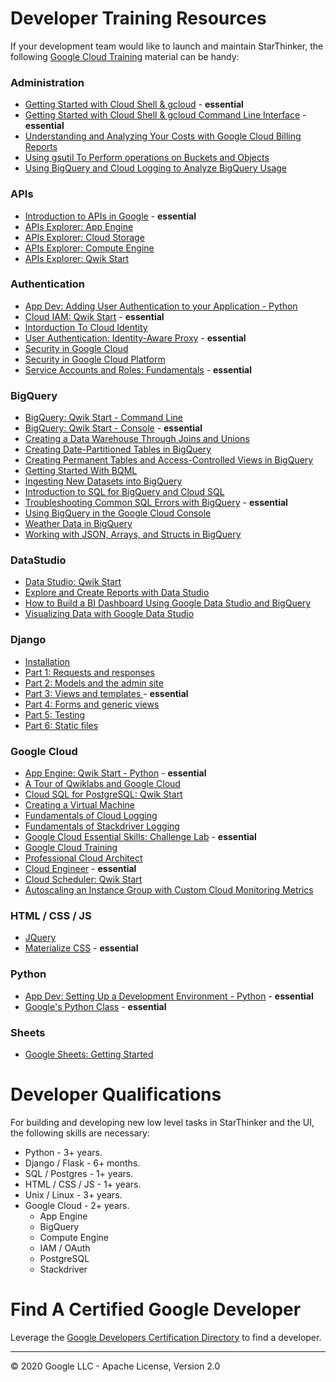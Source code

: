 # Developer Training Resources

If your development team would like to launch and maintain StarThinker, the following [Google Cloud Training](https://google.qwiklabs.com/catalog) material can be handy:

### Administration
- [Getting Started with Cloud Shell & gcloud](https://google.qwiklabs.com/focuses/563?parent=catalog) - **essential**
- [Getting Started with Cloud Shell & gcloud Command Line Interface](https://google.qwiklabs.com/focuses/12663?parent=catalog) - **essential**
- [Understanding and Analyzing Your Costs with Google Cloud Billing Reports](https://google.qwiklabs.com/focuses/6268?parent=catalog)
- [Using gsutil To Perform operations on Buckets and Objects](https://google.qwiklabs.com/focuses/7530?parent=catalog)
- [Using BigQuery and Cloud Logging to Analyze BigQuery Usage](https://google.qwiklabs.com/focuses/6100?parent=catalog)

### APIs
- [Introduction to APIs in Google](https://google.qwiklabs.com/focuses/3473?parent=catalog) - **essential**
- [APIs Explorer: App Engine](https://google.qwiklabs.com/focuses/3662?parent=catalog)
- [APIs Explorer: Cloud Storage](https://google.qwiklabs.com/focuses/3632?parent=catalog)
- [APIs Explorer: Compute Engine](https://google.qwiklabs.com/focuses/3523?parent=catalog)
- [APIs Explorer: Qwik Start](https://google.qwiklabs.com/focuses/2457?parent=catalog)

### Authentication
- [App Dev: Adding User Authentication to your Application - Python](https://google.qwiklabs.com/focuses/1071?parent=catalog)
- [Cloud IAM: Qwik Start](https://google.qwiklabs.com/focuses/551?parent=catalog) - **essential**
- [Intorduction To Cloud Identity](https://google.qwiklabs.com/courses/860?parent=catalog)
- [User Authentication: Identity-Aware Proxy](https://google.qwiklabs.com/focuses/5562?parent=catalog) - **essential**
- [Security in Google Cloud](https://google.qwiklabs.com/courses/1543?parent=catalog)
- [Security in Google Cloud Platform](https://google.qwiklabs.com/courses/1443?parent=catalog)
- [Service Accounts and Roles: Fundamentals](https://google.qwiklabs.com/focuses/1038?parent=catalog) - **essential**

### BigQuery
- [BigQuery: Qwik Start - Command Line](https://google.qwiklabs.com/focuses/577?parent=catalog)
- [BigQuery: Qwik Start - Console](https://google.qwiklabs.com/focuses/1145?parent=catalog) - **essential**
- [Creating a Data Warehouse Through Joins and Unions](https://google.qwiklabs.com/focuses/3640?parent=catalog)
- [Creating Date-Partitioned Tables in BigQuery](https://google.qwiklabs.com/focuses/3694?parent=catalog)
- [Creating Permanent Tables and Access-Controlled Views in BigQuery](https://google.qwiklabs.com/focuses/3690?parent=catalog)
- [Getting Started With BQML](https://google.qwiklabs.com/focuses/2157?parent=catalog)
- [Ingesting New Datasets into BigQuery](https://google.qwiklabs.com/focuses/3692?parent=catalog)
- [Introduction to SQL for BigQuery and Cloud SQL](https://google.qwiklabs.com/focuses/2802?parent=catalog)
- [Troubleshooting Common SQL Errors with BigQuery](https://google.qwiklabs.com/focuses/3642?parent=catalog) - **essential**
- [Using BigQuery in the Google Cloud Console](https://google.qwiklabs.com/focuses/3616?parent=catalog)
- [Weather Data in BigQuery](https://google.qwiklabs.com/focuses/609?parent=catalog)
- [Working with JSON, Arrays, and Structs in BigQuery](https://google.qwiklabs.com/focuses/3696?parent=catalog)

### DataStudio
- [Data Studio: Qwik Start](https://google.qwiklabs.com/focuses/1005?parent=catalog)
- [Explore and Create Reports with Data Studio](https://google.qwiklabs.com/focuses/3614?parent=catalog)
- [How to Build a BI Dashboard Using Google Data Studio and BigQuery](https://google.qwiklabs.com/focuses/5538?parent=catalog)
- [Visualizing Data with Google Data Studio](https://google.qwiklabs.com/focuses/1158?parent=catalog)

### Django
- [Installation](https://docs.djangoproject.com/en/3.1/intro/install/)
- [Part 1: Requests and responses](https://docs.djangoproject.com/en/3.1/intro/tutorial01/)
- [Part 2: Models and the admin site ](https://docs.djangoproject.com/en/3.1/intro/tutorial02/)
- [Part 3: Views and templates ](https://docs.djangoproject.com/en/3.1/intro/tutorial03/) - **essential**
- [Part 4: Forms and generic views ](https://docs.djangoproject.com/en/3.1/intro/tutorial04/)
- [Part 5: Testing](https://docs.djangoproject.com/en/3.1/intro/tutorial05/)
- [Part 6: Static files ](https://docs.djangoproject.com/en/3.1/intro/tutorial06/)

### Google Cloud
- [App Engine: Qwik Start - Python](https://google.qwiklabs.com/focuses/1014?parent=catalog) - **essential**
- [A Tour of Qwiklabs and Google Cloud](https://google.qwiklabs.com/focuses/2794?parent=catalog)
- [Cloud SQL for PostgreSQL: Qwik Start](https://google.qwiklabs.com/focuses/937?parent=catalog)
- [Creating a Virtual Machine](https://google.qwiklabs.com/focuses/3563?parent=catalog)
- [Fundamentals of Cloud Logging](https://google.qwiklabs.com/focuses/10911?parent=catalog)
- [Fundamentals of Stackdriver Logging](https://google.qwiklabs.com/focuses/6074?parent=catalog)
- [Google Cloud Essential Skills: Challenge Lab](https://google.qwiklabs.com/focuses/1734?parent=catalog) - **essential**
- [Google Cloud Training](https://inthecloud.withgoogle.com/training-discount/register.html)
- [Professional Cloud Architect](https://cloud.google.com/certification/cloud-architect)
- [Cloud Engineer](https://cloud.google.com/certification/cloud-engineer) - **essential**
- [Cloud Scheduler: Qwik Start](https://google.qwiklabs.com/focuses/3556?parent=catalog)
- [Autoscaling an Instance Group with Custom Cloud Monitoring Metrics](https://google.qwiklabs.com/focuses/611?parent=catalog)

### HTML / CSS / JS
- [JQuery](https://www.w3schools.com/jquery/)
- [Materialize CSS](https://materializecss.com/getting-started.html) - **essential**

### Python
- [App Dev: Setting Up a Development Environment - Python](https://google.qwiklabs.com/focuses/1074?parent=catalog) - **essential**
- [Google's Python Class](https://developers.google.com/edu/python) - **essential**


### Sheets
- [Google Sheets: Getting Started](https://google.qwiklabs.com/focuses/5828?parent=catalog)


# Developer Qualifications

For building and developing new low level tasks in StarThinker and the UI, the following skills are necessary:

- Python - 3+ years.
- Django / Flask - 6+ months.
- SQL / Postgres - 1+ years.
- HTML / CSS / JS - 1+ years.
- Unix / Linux - 3+ years.
- Google Cloud - 2+ years.
   - App Engine
   - BigQuery
   - Compute Engine
   - IAM / OAuth
   - PostgreSQL
   - Stackdriver

# Find A Certified Google Developer

Leverage the [Google Developers Certification Directory](https://developers.google.com/certification/directory) to find a developer.

---
&copy; 2020 Google LLC - Apache License, Version 2.0
